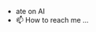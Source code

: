 - ate on AI 
- 📫 How to reach me ...

<!---
subhashsharma-coder/subhashsharma-coder is a ✨ special ✨ repository because its `README.md` (this file) appears on your GitHub profile.
You can click the Preview link to take a look at your changes.
--->
